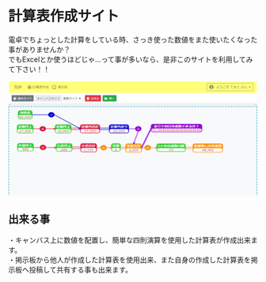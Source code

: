 # 計算表作成サイト
電卓でちょっとした計算をしている時、さっき使った数値をまた使いたくなった事がありませんか？<br>
でもExcelとか使うほどじゃ…って事が多いなら、是非このサイトを利用してみて下さい！！

![](calculatorpage.png)

## 出来る事
・キャンバス上に数値を配置し、簡単な四則演算を使用した計算表が作成出来ます。<br>
・掲示板から他人が作成した計算表を使用出来、また自身の作成した計算表を掲示板へ投稿して共有する事も出来ます。

